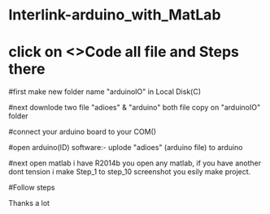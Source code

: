 # Interlink-arduino_with_MatLab

# click on <>Code all file and Steps there

#first make new folder name "arduinoIO" in Local Disk(C)

#next downlode two file "adioes" & "arduino" both file copy on "arduinoIO" folder

#connect your arduino board to your COM()

#open arduino(ID) software:- uplode "adioes" (arduino file) to arduino

#next open matlab i have R2014b you open any matlab, if you have another dont tension i make Step_1 to step_10 screenshot you esily make project.

#Follow steps

Thanks a lot
